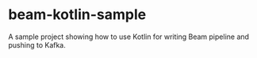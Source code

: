# beam-kotlin-sample
A sample project showing how to use Kotlin for writing Beam pipeline and pushing to Kafka.
